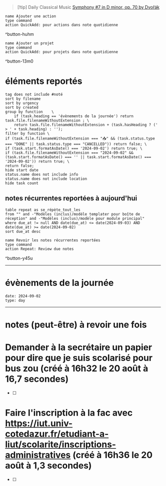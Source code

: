 



> [!tip] Daily Classical Music
> [Symphony #7 in D minor, op. 70 by Dvořák](https://www.youtube.com/watch?v=V3CCe_UUHtw)

```button
name Ajouter une action
type command
action QuickAdd: pour actions dans note quotidienne
```
^button-huhm
```button
name Ajouter un projet
type command
action QuickAdd: pour projets dans note quotidienne
```
^button-13m0
# éléments reportés
```tasks
tag does not include #noté 
sort by filename 
sort by urgency 
sort by created 
group by function    \
	if (task.heading == 'évènements de la journée') return task.file.filenameWithoutExtension ; \
    return task.file.filenameWithoutExtension + (task.hasHeading ? (' > ' + task.heading) : '');
filter by function \
if (task.file.filenameWithoutExtension === "📥" && (task.status.type === "DONE" || task.status.type === "CANCELLED")) return false; \
if (task.start.formatAsDate() === '2024-09-02') return true; \
if (task.file.filenameWithoutExtension === "2024-09-02" && (task.start.formatAsDate() === '' || task.start.formatAsDate() === '2024-09-02')) return true; \
return false;
hide start date
status.name does not include info
status.name does not include location
hide task count
```

## notes récurrentes reportées à aujourd'hui
```dataview
table repeat as se_répète_tout_les
from "" and -"Modèles (inclus)/modèle templater pour boîte de réception" and -"Modèles (inclus)/modèle pour module principal"
where due_at != null AND date(due_at) <= date(2024-09-03) AND date(due_at) >= date(2024-09-02)
sort due_at desc
```

```button
name Revoir les notes récurrentes reportées
type command
action Repeat: Review due notes
```
^button-y45u
___
# évènements de la journée
```gEvent
date: 2024-09-02
type: day
```
___

# notes (peut-être) à revoir une fois

# Demander à la secrétaire un papier pour dire que je suis scolarisé pour bus zou (créé à 16h32 le 20 août à 16,7 secondes) 
- [ ] 


#  Faire l'inscription à la fac avec https://iut.univ-cotedazur.fr/etudiant-a-liut/scolarite/inscriptions-administratives (créé à 16h36 le 20 août à 1,3 secondes) 
- [ ] 
